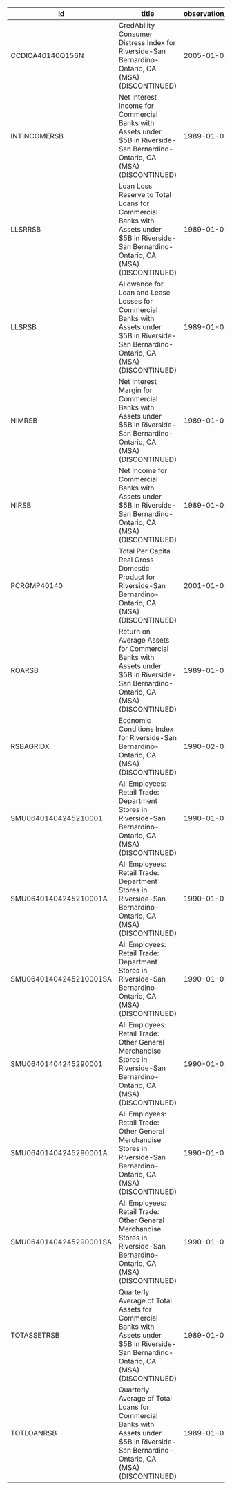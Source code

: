 | id                     | title                                                                                                                                       | observation_start   | observation_end   |
|------------------------|---------------------------------------------------------------------------------------------------------------------------------------------|---------------------|-------------------|
| CCDIOA40140Q156N       | CredAbility Consumer Distress Index for Riverside-San Bernardino-Ontario, CA (MSA) (DISCONTINUED)                                           | 2005-01-01          | 2013-01-01        |
| INTINCOMERSB           | Net Interest Income for Commercial Banks with Assets under $5B in Riverside-San Bernardino-Ontario, CA (MSA) (DISCONTINUED)                 | 1989-01-01          | 2020-07-01        |
| LLSRRSB                | Loan Loss Reserve to Total Loans for Commercial Banks with Assets under $5B in Riverside-San Bernardino-Ontario, CA (MSA) (DISCONTINUED)    | 1989-01-01          | 2020-07-01        |
| LLSRSB                 | Allowance for Loan and Lease Losses for Commercial Banks with Assets under $5B in Riverside-San Bernardino-Ontario, CA (MSA) (DISCONTINUED) | 1989-01-01          | 2020-07-01        |
| NIMRSB                 | Net Interest Margin for Commercial Banks with Assets under $5B in Riverside-San Bernardino-Ontario, CA (MSA) (DISCONTINUED)                 | 1989-01-01          | 2020-07-01        |
| NIRSB                  | Net Income for Commercial Banks with Assets under $5B in Riverside-San Bernardino-Ontario, CA (MSA) (DISCONTINUED)                          | 1989-01-01          | 2020-07-01        |
| PCRGMP40140            | Total Per Capita Real Gross Domestic Product for Riverside-San Bernardino-Ontario, CA (MSA) (DISCONTINUED)                                  | 2001-01-01          | 2017-01-01        |
| ROARSB                 | Return on Average Assets for Commercial Banks with Assets under $5B in Riverside-San Bernardino-Ontario, CA (MSA) (DISCONTINUED)            | 1989-01-01          | 2020-07-01        |
| RSBAGRIDX              | Economic Conditions Index for Riverside-San Bernardino-Ontario, CA (MSA) (DISCONTINUED)                                                     | 1990-02-01          | 2019-12-01        |
| SMU06401404245210001   | All Employees: Retail Trade: Department Stores in Riverside-San Bernardino-Ontario, CA (MSA) (DISCONTINUED)                                 | 1990-01-01          | 2013-12-01        |
| SMU06401404245210001A  | All Employees: Retail Trade: Department Stores in Riverside-San Bernardino-Ontario, CA (MSA) (DISCONTINUED)                                 | 1990-01-01          | 2012-01-01        |
| SMU06401404245210001SA | All Employees: Retail Trade: Department Stores in Riverside-San Bernardino-Ontario, CA (MSA) (DISCONTINUED)                                 | 1990-01-01          | 2013-12-01        |
| SMU06401404245290001   | All Employees: Retail Trade: Other General Merchandise Stores in Riverside-San Bernardino-Ontario, CA (MSA) (DISCONTINUED)                  | 1990-01-01          | 2013-12-01        |
| SMU06401404245290001A  | All Employees: Retail Trade: Other General Merchandise Stores in Riverside-San Bernardino-Ontario, CA (MSA) (DISCONTINUED)                  | 1990-01-01          | 2012-01-01        |
| SMU06401404245290001SA | All Employees: Retail Trade: Other General Merchandise Stores in Riverside-San Bernardino-Ontario, CA (MSA) (DISCONTINUED)                  | 1990-01-01          | 2013-12-01        |
| TOTASSETRSB            | Quarterly Average of Total Assets for Commercial Banks with Assets under $5B in Riverside-San Bernardino-Ontario, CA (MSA) (DISCONTINUED)   | 1989-01-01          | 2020-07-01        |
| TOTLOANRSB             | Quarterly Average of Total Loans for Commercial Banks with Assets under $5B in Riverside-San Bernardino-Ontario, CA (MSA) (DISCONTINUED)    | 1989-01-01          | 2020-07-01        |